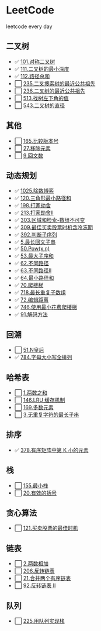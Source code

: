 # LeetCode

leetcode every day

## 二叉树

- ✅ [101.对称二叉树](./docs/markdown/二叉树/101.对称二叉树.md)
- ✅ [111.二叉树的最小深度](./docs/markdown/二叉树/111.二叉树的最小深度.md)
- ✅ [112.路径总和](./docs/markdown/二叉树/112.路径总和.md)
- ⬜ [235.二叉搜索树的最近公共祖先](./docs/markdown/二叉树/235.二叉搜索树的最近公共祖先.md)
- ⬜ [236.二叉树的最近公共祖先](./docs/markdown/二叉树/236.二叉树的最近公共祖先.md)
- ⬜ [513.找树左下角的值](./docs/markdown/二叉树/513.找树左下角的值.md)
- ⬜ [543.二叉树的直径](./docs/markdown/二叉树/543.二叉树的直径.md)

## 其他

- ⬜ [165.比较版本号](./docs/markdown/其他/165.比较版本号.md)
- ⬜ [27.移除元素](./docs/markdown/其他/27.移除元素.md)
- ⬜ [9.回文数](./docs/markdown/其他/9.回文数.md)

## 动态规划

- ✅ [1025.除数博弈](./docs/markdown/动态规划/1025.除数博弈.md)
- ✅ [120.三角形最小路径和](./docs/markdown/动态规划/120.三角形最小路径和.md)
- ✅ [198.打家劫舍](./docs/markdown/动态规划/198.打家劫舍.md)
- ✅ [213.打家劫舍II](./docs/markdown/动态规划/213.打家劫舍II.md)
- ✅ [303.区域和检索-数组不可变](./docs/markdown/动态规划/303.区域和检索-数组不可变.md)
- ✅ [309.最佳买卖股票时机含冷冻期](./docs/markdown/动态规划/309.最佳买卖股票时机含冷冻期.md)
- ✅ [392.判断子序列](./docs/markdown/动态规划/392.判断子序列.md)
- ✅ [5.最长回文子串](./docs/markdown/动态规划/5.最长回文子串.md)
- ✅ [50.Pow(x,n)](./docs/markdown/动态规划/50.Pow(x,n).md)
- ✅ [53.最大子序和](./docs/markdown/动态规划/53.最大子序和.md)
- ✅ [62.不同路径](./docs/markdown/动态规划/62.不同路径.md)
- ✅ [63.不同路径II](./docs/markdown/动态规划/63.不同路径II.md)
- ✅ [64.最小路径和](./docs/markdown/动态规划/64.最小路径和.md)
- ✅ [70.爬楼梯](./docs/markdown/动态规划/70.爬楼梯.md)
- ✅ [718.最长重复子数组](./docs/markdown/动态规划/718.最长重复子数组.md)
- ✅ [72.编辑距离](./docs/markdown/动态规划/72.编辑距离.md)
- ✅ [746.使用最小花费爬楼梯](./docs/markdown/动态规划/746.使用最小花费爬楼梯.md)
- ✅ [91.解码方法](./docs/markdown/动态规划/91.解码方法.md)


## 回溯

- ⬜ [51.N皇后](./docs/markdown/回溯/51.N皇后.md)
- ✅ [784.字母大小写全排列](./docs/markdown/回溯/784.字母大小写全排列.md)


## 哈希表

- ⬜ [1.两数之和](./docs/markdown/哈希表/1.两数之和.md)
- ⬜ [146.LRU 缓存机制](./docs/markdown/哈希表/146.LRU缓存机制.md)
- ⬜ [169.多数元素](./docs/markdown/哈希表/169.多数元素.md)
- ⬜ [3.无重复字符的最长子串](./docs/markdown/哈希表/3.无重复字符的最长子串.md)

## 排序

- ✅ [378.有序矩阵中第 K 小的元素](./docs/markdown/排序/378.有序矩阵中第K小的元素.md)

## 栈

- ⬜ [155.最小栈](./docs/markdown/栈/155.最小栈.md)
- ⬜ [20.有效的括号](./docs/markdown/栈/20.有效的括号.md)

## 贪心算法

- ⬜ [121.买卖股票的最佳时机](./docs/markdown/贪心算法/121.买卖股票的最佳时机.md)

## 链表

- ⬜ [2.两数相加](./docs/markdown/链表/2.两数相加.md)
- ⬜ [206.反转链表](./docs/markdown/链表/206.反转链表.md)
- ⬜ [21.合并两个有序链表](./docs/markdown/链表/21.合并两个有序链表.md)
- ⬜ [92.反转链表 II](./docs/markdown/链表/92.反转链表II.md)

## 队列

- ⬜ [225.用队列实现栈](./docs/markdown/队列/225.用队列实现栈.md)
